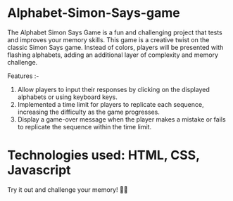 # Alphabet-Simon-Says-game
The Alphabet Simon Says Game is a fun and challenging project that tests and improves
your memory skills. This game is a creative twist on the classic Simon Says game. Instead
of colors, players will be presented with flashing alphabets, adding an additional layer of
complexity and memory challenge. 

Features :-
1. Allow players to input their responses by clicking on the displayed alphabets or using
keyboard keys.
2. Implemented a time limit for players to replicate each sequence,
increasing the difficulty as the game progresses.
3. Display a game-over message when the
player makes a mistake or fails to replicate the sequence within the time limit.

# Technologies used: HTML, CSS, Javascript

Try it out and challenge your memory! 🧠💡
